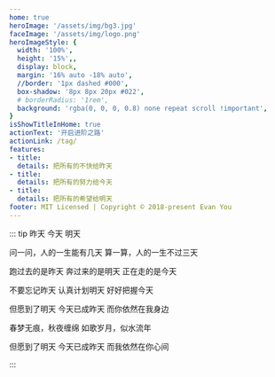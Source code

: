 ```yaml
---
home: true
heroImage: '/assets/img/bg3.jpg'
faceImage: '/assets/img/logo.png'
heroImageStyle: {
  width: '100%',
  height: '15%',,
  display: block,
  margin: '16% auto -18% auto',
  //border: '1px dashed #000',
  box-shadow: '8px 8px 20px #022',
  # borderRadius: '1rem',
  background: 'rgba(0, 0, 0, 0.8) none repeat scroll !important',
}
isShowTitleInHome: true
actionText: '开启进阶之路'
actionLink: /tag/
features:
- title: 
  details: 把所有的不快给昨天
- title: 
  details: 把所有的努力给今天
- title: 
  details: 把所有的希望给明天
footer: MIT Licensed | Copyright © 2018-present Evan You
---
```


<Clock/>

::: tip 昨天 今天 明天

问一问，人的一生能有几天 
算一算，人的一生不过三天 

跑过去的是昨天 
奔过来的是明天 
正在走的是今天 

不要忘记昨天 
认真计划明天 
好好把握今天 

但愿到了明天 
今天已成昨天 
而你依然在我身边 

春梦无痕，秋夜缠绵 
如歌岁月，似水流年 

但愿到了明天 
今天已成昨天 
而我依然在你心间

:::

<script> 
</script> 
<style> 

.home .content__default:not(.custom) {
  max-width: 100% !important;
  margin: 0  !important;
  padding: 0 !important;
}
.home .hero h1 {
    display: none;
}
.home img {
   transform: scale(0.8,0.8) !important;
   transition: all 1s!important;
}
.home img:hover {
   transform: scale(1)!important;
   transition:all 2s !important;
}
/* 阻止描述冒泡 */
.home .hero .description{
    pointer-events: none;
    cursor: default;
    opacity: 0.6;
}
.home .feature p {
    color: #476582 !important;
}
.home .hero .description {
    color: #476582 !important;
}
.wrap {
    display: flex;
    justify-content: center;
    align-items: center;
    width: 100%;
    /* height: 200px; */
    min-height: 10vh;
    background: transparent none repeat scroll!important;
    position: fixed;
    top: -120%;
    left: -1%;
}

@media screen and (min-width: 960px){
  .clock {
    margin-top: -50% 
  }
}

@media screen and (min-width: 720px) and  (max-width: 959px){
  .clock {
    margin-top: -50%
  }
}

@media screen and (min-width: 600px) and  (max-width: 719px){
  .clock {
    margin-top: -80%
  }
}


@media screen and (min-width: 481px) and  (max-width:600px) {
  .clock {
    margin-top: -70%
  }
}



/* @media screen and (min-width: 481px) and (max-width: 959px) {} */

/* @media screen and (min-width: 960px) and (max-width: 1199px)  1100分辨率（大于960px，小于1199px） */

/* @media screen and (max-width: $MQMobile){
  .clock {
    margin-top: -35%
  }
} */

@media screen and (min-width: 440px) and (max-width: 480px)  {
  .wrap {
    transform: scale(0.6);
  }
   .clock {
    margin-top: -110%
  }
}

@media screen and (min-width: 400px) and (max-width: 440px)  {
   .wrap {
    transform: scale(0.6);
  }
  .clock {
  margin-top: -66%
  }
}

@media screen and (min-width: 360px) and (max-width: 400px)  {
  .wrap {
    transform: scale(0.5);
  }
  .clock {
  margin-top: -40%
  }
}

@media screen and (max-width: 360px){
  .wrap {
    /* top:-130%; */
    transform: scale(0.5);
  }
  .home img {    
    margin: 24% auto -6% auto !important;
  }
  .home .feature {
    width: 100%;
    text-align: center;
    color: rgb(71, 101, 130) !important;
    padding: 5px !important;
    margin: -12px;
    margin-left: 0px;
  }
  .clock {
    margin-top: -40%;
    background: rgba(0, 0, 255, 0) none repeat scroll !important;
    background-image: url() !important;
  }
}

.clock {
  transition: all 2s;
}
.wrap {
  transition: all 2s;
}
.clock:hover {
  transform: scale(0.55) !important;
  transition: all 2s;
}
.wrap:hover {
  transform: scale(1.15) !important;
  transition: all 2s;
}

/* .home .hero .action-button , .action {
  z-index: 999999  !important;
} */
</style>